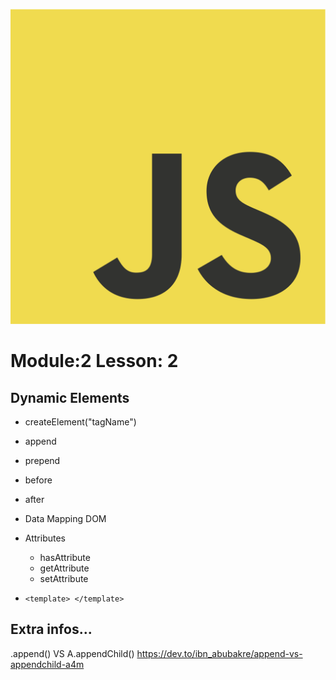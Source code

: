 ![alt img](../JavaScript-logo.png)

<h1>Module:2 Lesson: 2</h1>

## Dynamic Elements

- createElement("tagName")
- append
- prepend
- before
- after
- Data Mapping DOM
- Attributes 
  - hasAttribute
  - getAttribute  
  - setAttribute

- ```<template> </template>```


</hr>

## Extra infos...

.append() VS A.appendChild()
https://dev.to/ibn_abubakre/append-vs-appendchild-a4m
